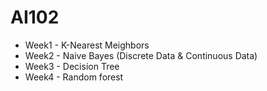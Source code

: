 # AI102

- Week1 - K-Nearest Meighbors
- Week2 - Naive Bayes (Discrete Data & Continuous Data)
- Week3 - Decision Tree
- Week4 - Random forest
